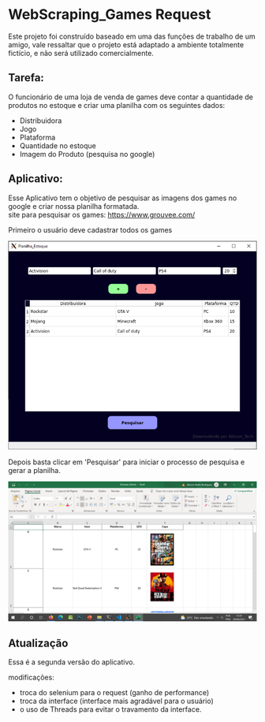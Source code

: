 # WebScraping_Games Request

Este projeto foi construído baseado em uma das funções de trabalho de um amigo, 
vale ressaltar que o projeto está adaptado a ambiente totalmente fictício, e não será utilizado comercialmente.

## Tarefa:

O funcionário de uma loja de venda de games deve contar a quantidade de produtos no estoque e criar uma planilha com os seguintes dados:

- Distribuidora
- Jogo
- Plataforma
- Quantidade no estoque
- Imagem do Produto (pesquisa no google)

## Aplicativo:

Esse Aplicativo tem o objetivo de pesquisar as imagens dos games no google e criar nossa planilha formatada.
<br />
site para pesquisar os games: https://www.grouvee.com/

Primeiro o usuário deve cadastrar todos os games

![img](https://github.com/Alisson-tech/WebScraping_Games/blob/master/imagens_Tutorial/Interface.PNG)

Depois basta clicar em 'Pesquisar' para iniciar o processo de pesquisa e gerar a planilha.

![img](https://github.com/Alisson-tech/WebScraping_Games/blob/master/imagens_Tutorial/Planilha.PNG)

## Atualização

Essa é a segunda versão do aplicativo. <br />

modificações:

- troca do selenium para o request (ganho de performance)
- troca da interface (interface mais agradável para o usuário)
- o uso de Threads para evitar o travamento da interface.
